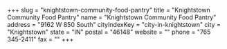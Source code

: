 +++
slug = "knightstown-community-food-pantry"
title = "Knightstown Community Food Pantry"
name = "Knightstown Community Food Pantry"
address = "9162 W 850 South"
cityIndexKey = "city-in-knightstown"
city = "Knightstown"
state = "IN"
postal = "46148"
website = ""
phone = "765 345-2411"
fax = ""
+++
